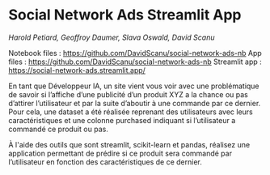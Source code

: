 # Social Network Ads Streamlit App

*Harold Petiard, Geoffroy Daumer, Slava Oswald, David Scanu*

Notebook files : https://github.com/DavidScanu/social-network-ads-nb
App files : https://github.com/DavidScanu/social-network-ads-nb
Streamlit app : https://social-network-ads.streamlit.app/

En tant que Développeur IA, un site vient vous voir avec une problématique de savoir si l’affiche d’une publicité d’un produit XYZ a la chance ou pas d’attirer l’utilisateur et par la suite d’aboutir à une commande par ce dernier. Pour cela, une dataset a été réalisée reprenant des utilisateurs avec leurs caractéristiques et une colonne purchased indiquant si l’utilisateur a commandé ce produit ou pas.

À l'aide des outils que sont streamlit, scikit-learn et pandas, réalisez une application permettant de prédire si ce produit sera commandé par l’utilisateur en fonction des caractéristiques de ce dernier.